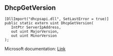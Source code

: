 ## DhcpGetVersion

```
[DllImport("dhcpsapi.dll", SetLastError = true)]
public static extern uint DhcpGetVersion(
   IntPtr ServerIpAddress,
   out uint MajorVersion,
   out uint MinorVersion
);
```

Microsoft documentation: [Link](https://learn.microsoft.com/en-us/windows/win32/api/dhcpsapi/nf-dhcpsapi-dhcpgetversion)
